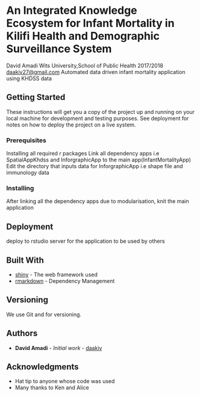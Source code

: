 
# An Integrated Knowledge Ecosystem for Infant Mortality in Kilifi Health and Demographic Surveillance System

David Amadi Wits University,School of Public Health 2017/2018 daakiv27@gmail.com 
Automated data driven infant mortality application using KHDSS data


## Getting Started

These instructions will get you a copy of the project up and running on your local machine for development and testing purposes. See deployment for notes on how to deploy the project on a live system.

### Prerequisites

Installing all required r packages
Link all dependency apps i.e SpatialAppKhdss and InforgraphicApp to the main app(InfantMortalityApp)
Edit the directory that inputs data for InforgraphicApp i.e shape file and immunology data



### Installing

After linking all the dependency apps due to modularisation, knit the main application 


## Deployment

deploy to rstudio server for the application to be used by others

## Built With

* [shiny](https://shiny.rstudio.com/) - The web framework used
* [rmarkdown](https://rmarkdown.rstudio.com/) - Dependency Management


## Versioning

We use Git and for versioning. 

## Authors

* **David Amadi** - *Initial work* - [daakiv](https://github.com/daakiv)



## Acknowledgments

* Hat tip to anyone whose code was used
* Many thanks to Ken and Alice


